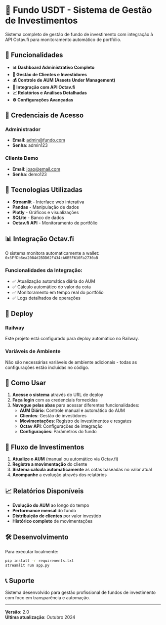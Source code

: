 # 🏦 Fundo USDT - Sistema de Gestão de Investimentos

Sistema completo de gestão de fundo de investimento com integração à API Octav.fi para monitoramento automático de portfólio.

## 🚀 Funcionalidades

- **📊 Dashboard Administrativo Completo**
- **👥 Gestão de Clientes e Investidores**
- **💰 Controle de AUM (Assets Under Management)**
- **🔄 Integração com API Octav.fi**
- **📈 Relatórios e Análises Detalhadas**
- **⚙️ Configurações Avançadas**

## 🔐 Credenciais de Acesso

### Administrador
- **Email**: admin@fundo.com
- **Senha**: admin123

### Cliente Demo
- **Email**: joao@email.com
- **Senha**: demo123

## 🔧 Tecnologias Utilizadas

- **Streamlit** - Interface web interativa
- **Pandas** - Manipulação de dados
- **Plotly** - Gráficos e visualizações
- **SQLite** - Banco de dados
- **Octav.fi API** - Monitoramento de portfólio

## 📊 Integração Octav.fi

O sistema monitora automaticamente a wallet:
`0x3FfDb6ea2084d2BDD62F434cA6B5F610Fa2730aB`

### Funcionalidades da Integração:
- ✅ Atualização automática diária do AUM
- ✅ Cálculo automático do valor da cota
- ✅ Monitoramento em tempo real do portfólio
- ✅ Logs detalhados de operações

## 🚀 Deploy

### Railway
Este projeto está configurado para deploy automático no Railway.

### Variáveis de Ambiente
Não são necessárias variáveis de ambiente adicionais - todas as configurações estão incluídas no código.

## 📱 Como Usar

1. **Acesse o sistema** através do URL de deploy
2. **Faça login** com as credenciais fornecidas
3. **Navegue pelas abas** para acessar diferentes funcionalidades:
   - **AUM Diário**: Controle manual e automático do AUM
   - **Clientes**: Gestão de investidores
   - **Movimentações**: Registro de investimentos e resgates
   - **Octav API**: Configurações de integração
   - **Configurações**: Parâmetros do fundo

## 🔄 Fluxo de Investimentos

1. **Atualize o AUM** (manual ou automático via Octav.fi)
2. **Registre a movimentação** do cliente
3. **Sistema calcula automaticamente** as cotas baseadas no valor atual
4. **Acompanhe** a evolução através dos relatórios

## 📈 Relatórios Disponíveis

- **Evolução do AUM** ao longo do tempo
- **Performance mensal** do fundo
- **Distribuição de clientes** por valor investido
- **Histórico completo** de movimentações

## 🛠️ Desenvolvimento

Para executar localmente:

```bash
pip install -r requirements.txt
streamlit run app.py
```

## 📞 Suporte

Sistema desenvolvido para gestão profissional de fundos de investimento com foco em transparência e automação.

---

**Versão**: 2.0  
**Última atualização**: Outubro 2024

